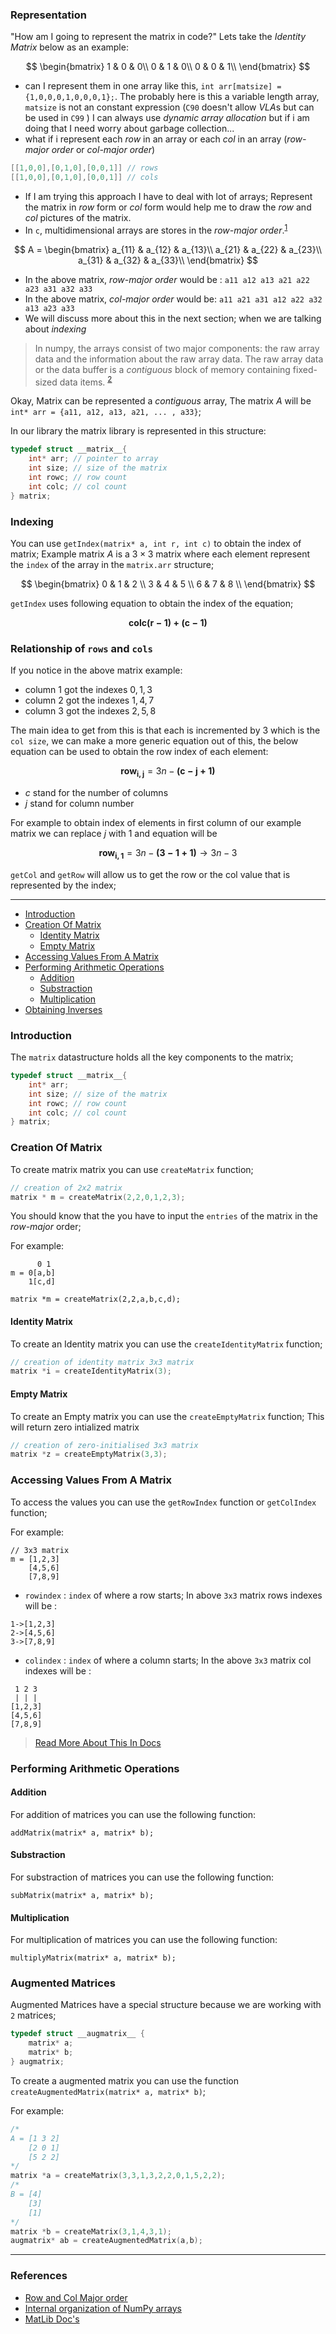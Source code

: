 ### Representation

"How am I going to represent the matrix in code?" Lets take the *Identity Matrix* below as an example:

$$
\begin{bmatrix}
1 & 0 & 0\\
0 & 1 & 0\\
0 & 0 & 1\\
\end{bmatrix}
$$
- can I represent them in one array like this, `int arr[matsize] = {1,0,0,0,1,0,0,0,1};`.  The probably here is this a variable length array, `matsize` is not an constant expression (`C90` doesn't  allow *VLA*s but can be used in `C99` ) I can always use *dynamic array allocation* but if i am doing that I need worry about garbage collection...
- what if i represent each *row* in an array or each *col* in an array (*row-major order* or *col-major order*)
```c
[[1,0,0],[0,1,0],[0,0,1]] // rows
[[1,0,0],[0,1,0],[0,0,1]] // cols
```
-  If I am trying this approach I have to deal with lot of arrays;  Represent the matrix in *row* form or *col* form would help me to draw the *row* and *col* pictures of the matrix.
- In `c`, multidimensional arrays are stores in the *row-major order*.<sup>[1]</sup> 

$$
A = \begin{bmatrix}
a_{11} & a_{12} & a_{13}\\
a_{21} & a_{22} & a_{23}\\
a_{31} & a_{32} & a_{33}\\
\end{bmatrix}
$$

- In the above matrix, *row-major order* would be : `a11 a12 a13 a21 a22 a23 a31 a32 a33`
- In the above matrix, *col-major order*  would be:  `a11 a21 a31 a12 a22 a32 a13 a23 a33`
- We will discuss more about this in the next section; when we are talking about *indexing*

> In numpy, the arrays consist of two major components: the raw array data and the information about the raw array data. The raw array data or the data buffer is a *contiguous* block of memory containing fixed-sized data items. <sup>[2]</sup>

Okay, Matrix can be represented a *contiguous* array, The matrix $A$ will be `int* arr = {a11, a12, a13, a21, ... , a33}`;

In our library the matrix library is represented in this structure:
```c
typedef struct __matrix__{
	int* arr; // pointer to array 
	int size; // size of the matrix
	int rowc; // row count
	int colc; // col count
} matrix;
```

### Indexing 

You can use `getIndex(matrix* a, int r, int c)` to obtain the index of matrix; Example matrix $A$ is a $3 \times 3$ matrix where each element represent the `index` of the array in the `matrix.arr` structure; 

$$
\begin{bmatrix}
0 & 1 & 2 \\
3 & 4 & 5 \\
6 & 7 & 8 \\
\end{bmatrix}
$$

`getIndex` uses following equation to obtain the index of the equation;

$$
\mathbf{colc(r - 1) + (c - 1)}
$$

### Relationship of `rows` and `cols`

If you notice in the above matrix example: 
- column $1$ got the indexes $0,1,3$ 
- column $2$ got the indexes $1,4,7$ 
- column $3$ got the indexes $2,5,8$

The main idea to get from this is that each is incremented by $3$ which is the `col size`, we can make a more generic equation out of this, the below equation can be used to obtain the row index of each element: 

$$
\mathbf{row_{i,j}} = 3n - \mathbf{(c - j + 1)}
$$

- $c$ stand for the number of columns
- $j$ stand for column number

For example to obtain index of elements in first column of our example matrix we can replace $j$ with $1$ and equation will be

$$
\mathbf{row_{i,1}} = 3n - \mathbf{(3 - 1 + 1)} \to 3n - 3
$$

`getCol` and `getRow` will allow us to get the row or the col value that is represented by the index;

---

- [Introduction](#introduction)
- [Creation Of Matrix]()
    - [Identity Matrix]()
    - [Empty Matrix]()
- [Accessing Values From A Matrix]()
- [Performing Arithmetic Operations]()
    - [Addition]()
    - [Substraction]()
    - [Multiplication]()
- [Obtaining Inverses]()

### Introduction

The `matrix` datastructure holds all the key components to the matrix;

```c
typedef struct __matrix__{
	int* arr;
	int size; // size of the matrix
	int rowc; // row count
	int colc; // col count
} matrix;
```

### Creation Of Matrix

To create matrix matrix you can use `createMatrix` function;

```c
// creation of 2x2 matrix
matrix * m = createMatrix(2,2,0,1,2,3);
```

You should know that the you have to input the `entries` of the matrix in the *row-major* order; 

For example: 
``` 
      0 1
m = 0[a,b]
    1[c,d]

matrix *m = createMatrix(2,2,a,b,c,d);
```

#### Identity Matrix

To create an Identity matrix you can use the `createIdentityMatrix` function;

```c
// creation of identity matrix 3x3 matrix
matrix *i = createIdentityMatrix(3);
```

#### Empty Matrix

To create an Empty matrix you can use the `createEmptyMatrix` function; This will return zero intialized matrix 

```c
// creation of zero-initialised 3x3 matrix
matrix *z = createEmptyMatrix(3,3);
```

### Accessing Values From A Matrix

To access the values you can use the `getRowIndex` function or `getColIndex` function;

For example: 
```
// 3x3 matrix
m = [1,2,3]
    [4,5,6]
    [7,8,9]
```

- `rowindex` : `index` of where a row starts; In above `3x3` matrix rows indexes will be :

```
1->[1,2,3]
2->[4,5,6]
3->[7,8,9]
```

- `colindex` : `index` of where a column starts; In the above `3x3` matrix col indexes will be :

```
 1 2 3
 | | |
[1,2,3]
[4,5,6]
[7,8,9]
```

> [Read More About This In Docs]()

### Performing Arithmetic Operations

#### Addition 

For addition of matrices you can use the following function:

```
addMatrix(matrix* a, matrix* b);
```

#### Substraction

For substraction of matrices you can use the following function:

```
subMatrix(matrix* a, matrix* b);
```

#### Multiplication

For multiplication of matrices you can use the following function:

```
multiplyMatrix(matrix* a, matrix* b);
```

### Augmented Matrices

Augmented Matrices have a special structure because we are working with `2` matrices;

```c
typedef struct __augmatrix__ {
    matrix* a;
    matrix* b;
} augmatrix;
```

To create a augmented matrix you can use the function `createAugmentedMatrix(matrix* a, matrix* b)`;

For example:
```c
/*
A = [1 3 2]
    [2 0 1]
    [5 2 2]
*/
matrix *a = createMatrix(3,3,1,3,2,2,0,1,5,2,2);
/*
B = [4]
    [3]
    [1]
*/
matrix *b = createMatrix(3,1,4,3,1);
augmatrix* ab = createAugmentedMatrix(a,b);
```


---

### References
- [Row and Col Major order](https://en.wikipedia.org/wiki/Row-_and_column-major_order)
- [Internal organization of NumPy arrays](https://numpy.org/devdocs/dev/internals.html)
- [MatLib Doc's](https://github.com/kana800/mathlib)

[1]:https://en.wikipedia.org/wiki/Row-_and_column-major_order
[2]:https://numpy.org/devdocs/dev/internals.html

